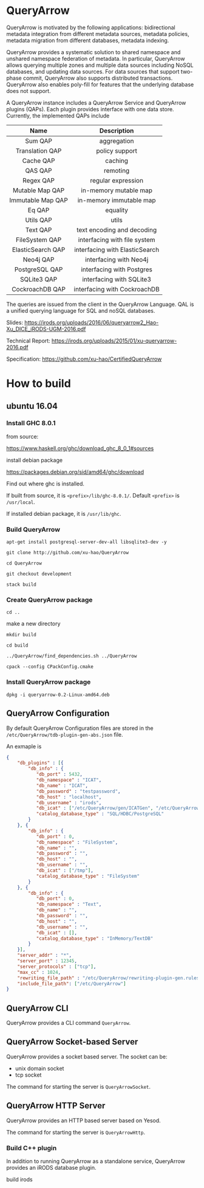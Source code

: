 # QueryArrow

QueryArrow is motivated by the following applications: bidirectional metadata integration from different metadata sources, metadata policies, metadata migration from different databases, metadata indexing.

QueryArrow provides a systematic solution to shared namespace and unshared namespace federation of metadata. In particular, QueryArrow allows querying multiple zones and multiple data sources including NoSQL databases, and updating data sources. For data sources that support two-phase commit, QueryArrow also supports distributed transactions. QueryArrow also enables poly-fill for features that the underlying database does not support.

A QueryArrow instance includes a QueryArrow Service and QueryArrow plugins (QAPs). Each plugin provides interface with one data store. Currently, the implemented QAPs include 

|        Name       |           Description          |
|:-----------------:|:------------------------------:|
|      Sum QAP      |           aggregation          |
|  Translation QAP  |         policy support         |
|     Cache QAP     |             caching            |
|      QAS QAP      |            remoting            |
|     Regex QAP     |       regular expression       |
|  Mutable Map QAP  |      in-memory mutable map     |
| Immutable Map QAP |     in-memory immutable map    |
|       Eq QAP      |            equality            |
| Utils QAP | utils |
| Text QAP | text encoding and decoding |
| FileSystem QAP | interfacing with file system |
| ElasticSearch QAP | interfacing with ElasticSearch |
|     Neo4j QAP     |     interfacing with Neo4j     |
|   PostgreSQL QAP  |    interfacing with Postgres   |
|    SQLite3 QAP    |    interfacing with SQLite3    |
|  CockroachDB QAP  |  interfacing with CockroachDB  |


The queries are issued from the client in the QueryArrow Language. QAL is a unified querying language for SQL and noSQL databases.

Slides: https://irods.org/uploads/2016/06/queryarrow2_Hao-Xu_DICE_iRODS-UGM-2016.pdf

Technical Report: https://irods.org/uploads/2015/01/xu-queryarrow-2016.pdf

Specification: https://github.com/xu-hao/CertifiedQueryArrow

# How to build

## ubuntu 16.04

### Install GHC 8.0.1

from source:

https://www.haskell.org/ghc/download_ghc_8_0_1#sources

install debian package

https://packages.debian.org/sid/amd64/ghc/download

Find out where ghc is installed.

If built from source, it is `<prefix>/lib/ghc-8.0.1/`. Default `<prefix>` is `/usr/local`.

If installed debian package, it is `/usr/lib/ghc`.

### Build QueryArrow

    apt-get install postgresql-server-dev-all libsqlite3-dev -y

    git clone http://github.com/xu-hao/QueryArrow

    cd QueryArrow

    git checkout development

    stack build

### Create QueryArrow package

    cd ..

make a new directory

    mkdir build

    cd build

    ../QueryArrow/find_dependencies.sh ../QueryArrow

    cpack --config CPackConfig.cmake

### Install QueryArrow package

    dpkg -i queryarrow-0.2-Linux-amd64.deb
    
## QueryArrow Configuration

By default QueryArrow Configuration files are stored in the `/etc/QueryArrow/tdb-plugin-gen-abs.json` file.

An exmaple is

~~~json
{
    "db_plugins" : [{
        "db_info" : {
           "db_port" : 5432,
           "db_namespace" : "ICAT",
           "db_name" : "ICAT",
           "db_password" : "testpassword",
           "db_host" : "localhost",
           "db_username" : "irods",
           "db_icat" : ["/etc/QueryArrow/gen/ICATGen", "/etc/QueryArrow/gen/SQL/ICATGen"],
           "catalog_database_type" : "SQL/HDBC/PostgreSQL"
        }
    }, {
        "db_info" : {
           "db_port" : 0,
           "db_namespace" : "FileSystem",
           "db_name" : "",
           "db_password" : "",
           "db_host" : "",
           "db_username" : "",
           "db_icat" : ["/tmp"],
           "catalog_database_type" : "FileSystem"
        }
    }, {
        "db_info" : {
           "db_port" : 0,
           "db_namespace" : "Text",
           "db_name" : "",
           "db_password" : "",
           "db_host" : "",
           "db_username" : "",
           "db_icat" : [],
           "catalog_database_type" : "InMemory/TextDB"
        }
    }],
    "server_addr" : "*",
    "server_port" : 12345,
    "server_protocols" : ["tcp"],
    "max_cc" : 1024,
    "rewriting_file_path" : "/etc/QueryArrow/rewriting-plugin-gen.rules",
    "include_file_path": ["/etc/QueryArrow"]
}
~~~

## QueryArrow CLI

QueryArrow provides a CLI command `QueryArrow`.

## QueryArrow Socket-based Server

QueryArrow provides a socket based server. The socket can be:

* unix domain socket
* tcp socket

The command for starting the server is `QueryArrowSocket`.

## QueryArrow HTTP Server

QueryArrow provides an HTTP based server based on Yesod.

The command for starting the server is `QueryArrowHttp`.

### Build C++ plugin

In addition to running QueryArrow as a standalone service, QueryArrow provides an iRODS database plugin.

build irods
